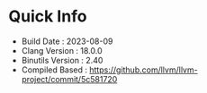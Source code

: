 # Quick Info
* Build Date : 2023-08-09
* Clang Version : 18.0.0
* Binutils Version : 2.40
* Compiled Based : https://github.com/llvm/llvm-project/commit/5c581720
